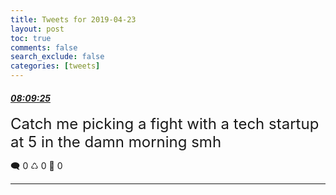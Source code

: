 ```yaml
---
title: Tweets for 2019-04-23
layout: post
toc: true
comments: false
search_exclude: false
categories: [tweets]
---
```



#### <a href = "https://twitter.com/deepfates/status/1120691148727537664">*08:09:25*</a>

<font size="5">Catch me picking a fight with a tech startup at 5 in the damn morning smh</font>



🗨️ 0 ♺ 0 🤍  0   

---
    
            
